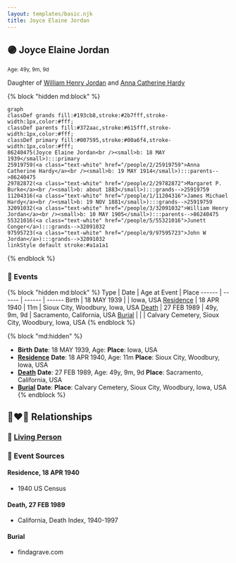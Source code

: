 ```yaml
---
layout: templates/basic.njk
title: Joyce Elaine Jordan
---
```

## 🟣 Joyce Elaine Jordan
<small>Age: 49y, 9m, 9d</small>

Daughter of [William Henry Jordan](/people/3/32091032) and [Anna Catherine Hardy](/people/2/25919759)

{% block "hidden md:block" %}
```mermaid
graph
classDef grands fill:#193cb8,stroke:#2b7fff,stroke-width:1px,color:#fff;
classDef parents fill:#372aac,stroke:#615fff,stroke-width:1px,color:#fff;
classDef primary fill:#007595,stroke:#00a6f4,stroke-width:1px,color:#fff;
86240475(Joyce Elaine Jordan<br /><small>b: 18 MAY 1939</small>):::primary
25919759(<a class="text-white" href="/people/2/25919759">Anna Catherine Hardy</a><br /><small>b: 19 MAY 1914</small>):::parents-->86240475
29782872(<a class="text-white" href="/people/2/29782872">Margaret P. Burke</a><br /><small>b: about 1883</small>):::grands-->25919759
11204316(<a class="text-white" href="/people/1/11204316">James Michael Hardy</a><br /><small>b: 19 NOV 1881</small>):::grands-->25919759
32091032(<a class="text-white" href="/people/3/32091032">William Henry Jordan</a><br /><small>b: 10 MAY 1905</small>):::parents-->86240475
55321016(<a class="text-white" href="/people/5/55321016">Junett Conger</a>):::grands-->32091032
97595723(<a class="text-white" href="/people/9/97595723">John W Jordan</a>):::grands-->32091032
linkStyle default stroke:#a1a1a1
```
{% endblock %}

### 📆 Events

{% block "hidden md:block" %}
Type | Date | Age at Event | Place
------ | ------ | ------ | ------
Birth | 18 MAY 1939 |  | Iowa, USA
[Residence](#event-event-0) | 18 APR 1940 | 11m | Sioux City, Woodbury, Iowa, USA
[Death](#event-event-4) | 27 FEB 1989 | 49y, 9m, 9d | Sacramento, California, USA
[Burial](#event-event-5) |  |  | Calvary Cemetery, Sioux City, Woodbury, Iowa, USA
{% endblock %}

{% block "md:hidden" %}
- **Birth**
**Date**: 18 MAY 1939, Age:
**Place**: Iowa, USA
- **[Residence](#event-event-0)**
**Date**: 18 APR 1940, Age: 11m
**Place**: Sioux City, Woodbury, Iowa, USA
- **[Death](#event-event-4)**
**Date**: 27 FEB 1989, Age: 49y, 9m, 9d
**Place**: Sacramento, California, USA
- **[Burial](#event-event-5)**
**Date**:
**Place**: Calvary Cemetery, Sioux City, Woodbury, Iowa, USA
{% endblock %}

## 👩‍❤️‍👨 Relationships

### 🔵 [Living Person](/people/2/24894772)

### 📰 Event Sources

#### <a id="event-event-0"></a> Residence, 18 APR 1940
* 1940 US Census

#### <a id="event-event-4"></a> Death, 27 FEB 1989
* California, Death Index, 1940-1997

#### <a id="event-event-5"></a> Burial
* findagrave.com
